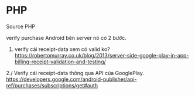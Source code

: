 # PHP
Source PHP

verify purchase Android bên server nó có 2 bước.
1. verify cái receipt-data xem có valid ko?
https://robertomurray.co.uk/blog/2013/server-side-google-play-in-app-billing-receipt-validation-and-testing/

2./ Verify cái receipt-data thông qua API của GooglePlay.
https://developers.google.com/android-publisher/api-ref/purchases/subscriptions/get#auth
